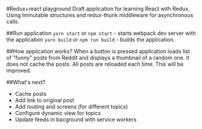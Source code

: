 #Redux+react playground
Draft application for learning React with Redux. Using Immutable structures and redux-thunk middleware for asynchronous calls.

##Run application
`yarn start` or `npm start` - starts webpack dev server with the application
`yarn build` or `npm run build` - builds the application.

##How application works?
When a button is pressed application loads list of "funny" posts from Reddit and displays a thumbnail of a random one. It does not cache the posts. All posts are reloaded each time. This will be improved.

##What's next?
* Cache posts
* Add link to original post
* Add routing and screens (for different topics)
* Configure dynamic view for topics
* Update feeds in bacground with service workers
